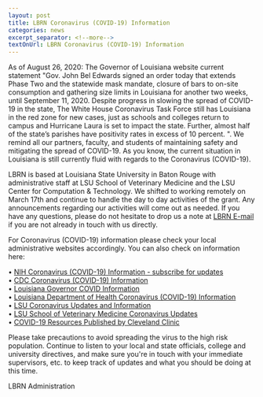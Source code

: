 ```yaml
--- 
layout: post
title: LBRN Coronavirus (COVID-19) Information
categories: news
excerpt_separator: <!--more-->
textOnUrl: LBRN Coronavirus (COVID-19) Information
---
```


As of August 26, 2020: The Governor of Louisiana website current statement "Gov. John Bel Edwards signed an order today that extends Phase Two and the statewide mask mandate, closure of bars to on-site consumption and gathering size limits in Louisiana for another two weeks, until September 11, 2020. Despite progress in slowing the spread of COVID-19 in the state, The White House Coronavirus Task Force still has Louisiana in the red zone for new cases, just as schools and colleges return to campus and Hurricane Laura is set to impact the state. Further, almost half of the state’s parishes have positivity rates in excess of 10 percent. ". We remind all our partners, faculty, and students of maintaining safety and mitigating the spread of COVID-19. As you know, the current situation in Louisiana is still currently fluid with regards to the Coronavirus (COVID-19). <!--more-->

LBRN is based at Louisiana State University in Baton Rouge with administrative staff at LSU School of Veterinary Medicine and the LSU Center for Computation & Technology. We shifted to working remotely on March 17th and continue to handle the day to day activities of the grant. Any announcements regarding our activities will come out as needed. If you have any questions, please do not hesitate to drop us a note at [LBRN E-mail](mailto:lbrn@.lsu.edu) if you are not already in touch with us directly.

For Coronavirus (COVID-19) information please check your local administrative websites accordingly. You can also check on information here:

  •  [NIH Coronavirus (COVID-19) Information - subscribe for updates](https://www.nih.gov/health-information/coronavirus)  
  •  [CDC Coronavirus (COVID-19) Information](https://www.cdc.gov/coronavirus/2019-ncov/index.html)  
  •  [Louisiana Governor COVID Information](https://coronavirus.la.gov)  
  •  [Louisiana Department of Health Coronavirus (COVID-19) Information](http://ldh.la.gov/coronavirus/)  
  •  [LSU Coronavirus Updates and Information](https://www.lsu.edu/coronavirus/index.php)  
  •  [LSU School of Veterinary Medicine Coronavirus Updates](https://lsu.edu/vetmed/disaster_preparedness/coronavirus_updates.php)  
  •  [COVID-19 Resources Published by Cleveland Clinic](https://newsroom.clevelandclinic.org/2020/08/13/cleveland-clinic-american-lung-association-provide-advanced-covid-19-resources-for-healthcare-providers/)

Please take precautions to avoid spreading the virus to the high risk population. Continue to listen to your local and state officials, college and university directives, and make sure you're in touch with your immediate supervisors, etc. to keep track of updates and what you should be doing at this time.

LBRN Administration